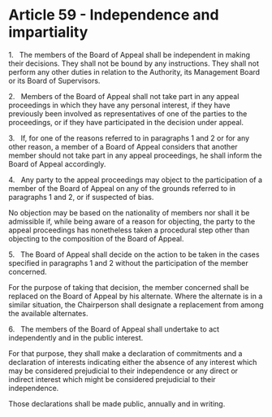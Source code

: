 # Article 59 - Independence and impartiality


1.   The members of the Board of Appeal shall be independent in making their decisions. They shall not be bound by any instructions. They shall not perform any other duties in relation to the Authority, its Management Board or its Board of Supervisors.

2.   Members of the Board of Appeal shall not take part in any appeal proceedings in which they have any personal interest, if they have previously been involved as representatives of one of the parties to the proceedings, or if they have participated in the decision under appeal.

3.   If, for one of the reasons referred to in paragraphs 1 and 2 or for any other reason, a member of a Board of Appeal considers that another member should not take part in any appeal proceedings, he shall inform the Board of Appeal accordingly.

4.   Any party to the appeal proceedings may object to the participation of a member of the Board of Appeal on any of the grounds referred to in paragraphs 1 and 2, or if suspected of bias.

No objection may be based on the nationality of members nor shall it be admissible if, while being aware of a reason for objecting, the party to the appeal proceedings has nonetheless taken a procedural step other than objecting to the composition of the Board of Appeal.

5.   The Board of Appeal shall decide on the action to be taken in the cases specified in paragraphs 1 and 2 without the participation of the member concerned.

For the purpose of taking that decision, the member concerned shall be replaced on the Board of Appeal by his alternate. Where the alternate is in a similar situation, the Chairperson shall designate a replacement from among the available alternates.

6.   The members of the Board of Appeal shall undertake to act independently and in the public interest.

For that purpose, they shall make a declaration of commitments and a declaration of interests indicating either the absence of any interest which may be considered prejudicial to their independence or any direct or indirect interest which might be considered prejudicial to their independence.

Those declarations shall be made public, annually and in writing.
